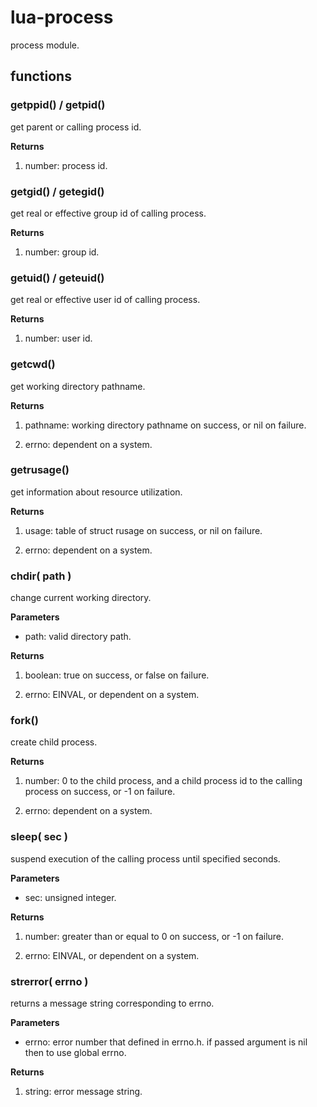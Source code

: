 # lua-process

process module.

## functions

### getppid() / getpid()

get parent or calling process id.

**Returns**

1.  number: process id.


### getgid() / getegid()

get real or effective group id of calling process.

**Returns**

1.  number: group id.


### getuid() / geteuid()

get real or effective user id of calling process.

**Returns**

1.  number: user id.


### getcwd()

get working directory pathname.

**Returns**

1.  pathname: working directory pathname on success, or nil on failure.

2.  errno: dependent on a system.


### getrusage()

get information about resource utilization.

**Returns**

1.  usage: table of struct rusage on success, or nil on failure.

2.  errno: dependent on a system.


### chdir( path )

change current working directory.

**Parameters**

-   path: valid directory path.

**Returns**

1.  boolean: true on success, or false on failure.

2.  errno: EINVAL, or dependent on a system.


### fork()

create child process.

**Returns**

1.  number: 0 to the child process, and a child process id to the
    calling process on success, or -1 on failure.

2.  errno: dependent on a system.


### sleep( sec )

suspend execution of the calling process until specified seconds.

**Parameters**

-   sec: unsigned integer.

**Returns**

1.  number: greater than or equal to 0 on success, or -1 on failure.

2.  errno: EINVAL, or dependent on a system.



### strerror( errno )

returns a message string corresponding to errno.

**Parameters**

-   errno: error number that defined in errno.h. 
    if passed argument is nil then to use global errno.

**Returns**

1.  string: error message string.


